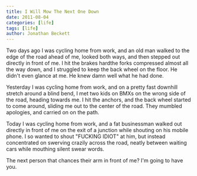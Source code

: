 ```yaml
---
title: I Will Mow The Next One Down
date: 2011-08-04
categories: [life]
tags: [life]
author: Jonathan Beckett
---
```


Two days ago I was cycling home from work, and an old man walked to the edge of the road ahead of me, looked both ways, and then stepped out directly in front of me. I hit the brakes hardthe forks compressed almost all the way down, and I struggled to keep the back wheel on the floor. He didn't even glance at me. He knew damn well what he had done.

Yesterday I was cycling home from work, and on a pretty fast downhill stretch around a blind bend, I met two kids on BMXs on the wrong side of the road, heading towards me. I hit the anchors, and the back wheel started to come around, sliding me out to the center of the road. They mumbled apologies, and carried on on the path.

Today I was cycling home from work, and a fat businessman walked out directly in front of me on the exit of a junction while shouting on his mobile phone. I so wanted to shout "FUCKING IDIOT" at him, but instead concentrated on swerving crazily across the road, neatly between waiting cars while mouthing silent swear words.

The next person that chances their arm in front of me? I'm going to have you.